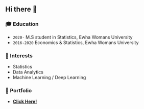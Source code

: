## Hi there 👋

### :mortar_board: Education
* `2020-` M.S student in Statistics, Ewha Womans University
* `2016-2020` Economics & Statistics, Ewha Womans University

### :seedling: Interests
* Statistics
* Data Analytics
* Machine Learning / Deep Learning  
  
### 💎 Portfolio  
* **[Click Here!](https://github.com/hrlee113/Portfolio/blob/main/Portfolio(ver.%20April%2C%202021).pdf)**
<!--
**hyerin0113/hyerin0113** is a ✨ _special_ ✨ repository because its `README.md` (this file) appears on your GitHub profile.

Here are some ideas to get you started:
- 👋
- 🔭 I’m currently working on ...
- 🌱 I’m currently learning ...
- 👯 I’m looking to collaborate on ...
- 🤔 I’m looking for help with ...
- 💬 Ask me about ...
- 📫 How to reach me: ...
- 😄 Pronouns: ...
- ⚡ Fun fact: ...
-->
